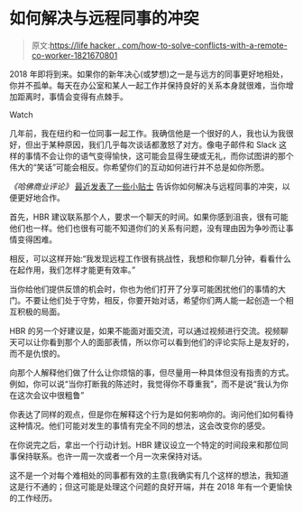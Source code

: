 # 如何解决与远程同事的冲突

> 原文:[https://life hacker . com/how-to-solve-conflicts-with-a-remote-co-worker-1821670801](https://lifehacker.com/how-to-solve-conflicts-with-a-remote-coworker-1821670801)

2018 年即将到来。如果你的新年决心(或梦想)之一是与远方的同事更好地相处，你并不孤单。每天在办公室和某人一起工作并保持良好的关系本身就很难，当你增加距离时，事情会变得有点棘手。

Watch

几年前，我在纽约和一位同事一起工作。我确信他是一个很好的人，我也认为我很好，但出于某种原因，我们几乎每次谈话都激怒了对方。像电子邮件和 Slack 这样的事情不会让你的语气变得愉快，这可能会显得生硬或无礼，而你试图讲的那个伟大的“笑话”可能会相反。你希望你们的互动如何进行并不总是如你所愿。

*《哈佛商业评论》* [最近发表了一些小贴士](https://hbr.org/2017/12/how-to-resolve-conflicts-with-a-remote-coworker) 告诉你如何解决与远程同事的冲突，以便更好地合作。

首先，HBR 建议联系那个人，要求一个聊天的时间。如果你感到沮丧，很有可能他们也一样。他们也很有可能不知道你们的关系有问题，没有理由因为争吵而让事情变得困难。

相反，可以这样开始:“我发现远程工作很有挑战性，我想和你聊几分钟，看看什么在起作用，我们怎样才能更有效率。”

当你给他们提供反馈的机会时，你也为他们打开了分享可能困扰他们的事情的大门。不要让他们处于守势，相反，你要开始对话，希望你们两人能一起创造一个相互积极的局面。

HBR 的另一个好建议是，如果不能面对面交流，可以通过视频进行交流。视频聊天可以让你看到那个人的面部表情，所以你可以看到他们的评论实际上是友好的，而不是仇恨的。

向那个人解释他们做了什么让你烦恼的事，但尽量用一种具体但没有指责的方式。例如，你可以说“当你打断我的陈述时，我觉得你不尊重我”，而不是说“我认为你在这次会议中很粗鲁”

你表达了同样的观点，但是你在解释这个行为是如何影响你的。询问他们如何看待这种情况。他们可能对发生的事情有完全不同的想法，这会改变你的感受。

在你说完之后，拿出一个行动计划。HBR 建议设立一个特定的时间段来和那位同事保持联系。也许一周一次或者一个月一次来保持对话。

这不是一个对每个难相处的同事都有效的主意(我确实有几个这样的想法，我知道这是行不通的；但这可能是处理这个问题的良好开端，并在 2018 年有一个更愉快的工作经历。